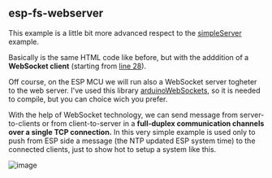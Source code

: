 ## esp-fs-webserver
This example is a little bit more advanced respect to the [simpleServer](https://github.com/cotestatnt/esp-fs-webserver/tree/main/examples/simpleServer) example.

Basically is the same HTML code like before, but with the adddition of a **WebSocket client** (starting from [line 28](https://github.com/cotestatnt/esp-fs-webserver/blob/main/examples/withWebSocket/data/index.htm#L28)).

Off course, on the ESP MCU we will run also a WebSocket server togheter to the web server.
I've used this library [arduinoWebSockets](https://github.com/Links2004/arduinoWebSockets), so it is needed to compile, but you can choice wich you prefer.

With the help of WebSocket technology, we can send message from server-to-clients or from client-to-server in a **full-duplex communication channels over a single TCP connection.**
In this very simple example is used only to push from ESP side a message (the NTP updated ESP system time) to the connected clients, just to show hot to setup a system like this.

![image](https://user-images.githubusercontent.com/27758688/151001497-6468b50f-d4cb-46e1-ab4c-4d7aca3883db.png)
